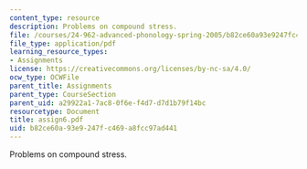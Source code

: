 ```yaml
---
content_type: resource
description: Problems on compound stress.
file: /courses/24-962-advanced-phonology-spring-2005/b82ce60a93e9247fc469a8fcc97ad441_assign6.pdf
file_type: application/pdf
learning_resource_types:
- Assignments
license: https://creativecommons.org/licenses/by-nc-sa/4.0/
ocw_type: OCWFile
parent_title: Assignments
parent_type: CourseSection
parent_uid: a29922a1-7ac8-0f6e-f4d7-d7d1b79f14bc
resourcetype: Document
title: assign6.pdf
uid: b82ce60a-93e9-247f-c469-a8fcc97ad441
---
```

Problems on compound stress.
